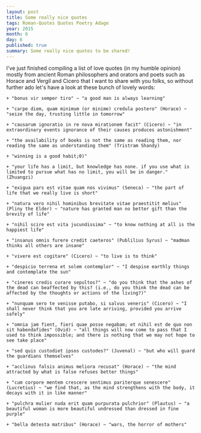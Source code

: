 ```yaml
---
layout: post
title: Some really nice quotes
tags: Roman-Quotes Quotes Poetry Adage
year: 2015
month: 6
day: 6
published: true
summary: Some really nice quotes to be shared!
---
```


I've just finished compiling a list of love quotes (in my humble opinion) mostly from ancient Roman philosophers and orators and poets such as Horace and Vergil and Cicero that I want to share with you folks, so without further ado let's have a look at these bunch of lovely words:


    + "bonus vir semper tiro" ~ "a good man is always learning"

    + "carpe diem, quam minimum (or minime) credula postero" (Horace) ~ "seize the day, trusting little in tomorrow"

    + "causarum ignoratio in re nova mirationem facit" (Cicero) ~ "in extraordinary events ignorance of their causes produces astonishment"

    + "the availability of books is not the same as reading them, nor reading the same as understanding them" (Tristram Shandy)

    + "winning is a good habit;0)"

    + "your life has a limit, but knowledge has none. if you use what is limited to pursue what has no limit, you will be in danger." (Zhuangzi)

    + "exigua pars est vitae quam nos vivimus" (Seneca) ~ "the part of life that we really live is short"

    + "natura vero nihil hominibus brevitate vitae praestitit melius" (Pliny the Elder) ~ "nature has granted man no better gift than the brevity of life"

    + "nihil scire est vita jucundissima" ~ "to know nothing at all is the happiest life"

    + "insanus omnis furere credit caeteros" (Publilius Syrus) ~ "madman thinks all others are insane"

    + "vivere est cogitare" (Cicero) ~ "to live is to think" 

    + "despicio terrena et solem contemplor" ~ "I despise earthly things and contemplate the sun"

    + "cineres credis curare sepultos?" ~ "do you think that the ashes of the dead can beaffected by this? (i.e., do you think the dead can be affected by the thoughts or actions of the living?)"

    + "nunquam sero te venisse putabo, si salvus veneris" (Cicero) ~ "I shall never think that you are late arriving, provided you arrive safely"

    + "omnia jam fient, fieri quae posse negabam; et nihil est de quo non sit habendafides" (Ovid) ~ "all things will now come to pass that I used to think impossible; and there is nothing that we may not hope to see take place"

    + "sed quis custodiet ipsos custodes?" (Juvenal) ~ "but who will guard the guardians themselves"

    + "acclinus falsis animus meliora recusat" (Horace) ~ "the mind attracted by what is false refuses better things"

    + "cum corpore mentem crescere sentimus pariterque senescere" (Lucretius) ~ "we find that, as the mind strengthens with the body, it decays with it in like manner"

    + "pulchra mulier nuda erit quam purpurata pulchrior" (Plautus) ~ "a beautiful woman is more beautiful undressed than dressed in fine purple"

    + "bella detesta matribus" (Horace) ~ "wars, the horror of mothers"



